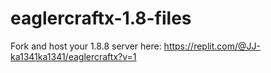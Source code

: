 # eaglercraftx-1.8-files
 
 Fork and host your 1.8.8 server here: https://replit.com/@JJ-ka1341ka1341/eaglercraftx?v=1
